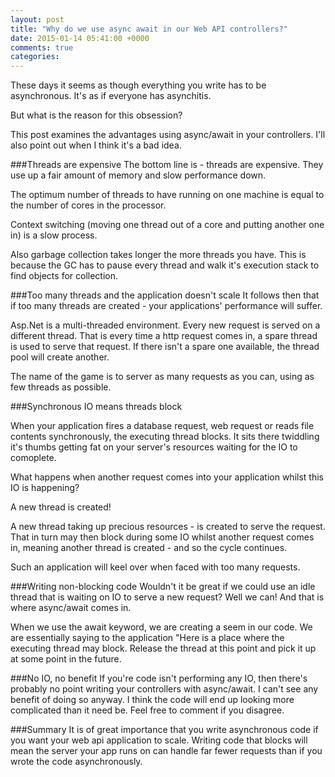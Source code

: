 ```yaml
---
layout: post
title: "Why do we use async await in our Web API controllers?"
date: 2015-01-14 05:41:00 +0000
comments: true
categories: 
---
```

These days it seems as though everything you write has to be asynchronous. It's as if everyone has asynchitis.

But what is the reason for this obsession?

This post examines the advantages using async/await in your controllers. I'll also point out when I think it's a bad idea.

###Threads are expensive
The bottom line is - threads are expensive. They use up a fair amount of memory and slow performance down.

The optimum number of threads to have running on one machine is equal to the number of cores in the processor.

Context switching (moving one thread out of a core and putting another one in) is a slow process.

Also garbage collection takes longer the more threads you have. This is because the GC has to pause every thread and walk it's execution stack to find objects for collection.

###Too many threads and the application doesn't scale
It follows then that if too many threads are created - your applications' performance will suffer.

Asp.Net is a multi-threaded environment. Every new request is served on a different thread. That is every time a http request comes in, a spare thread is used to serve that request. If there isn't a spare one available, the thread pool will create another.

The name of the game is to server as many requests as you can, using as few threads as possible.

###Synchronous IO means threads block

When your application fires a database request, web request or reads file contents synchronously, the executing thread blocks. It sits there twiddling it's thumbs getting fat on your server's resources waiting for the IO to comoplete.

What happens when another request comes into your application whilst this IO is happening?

A new thread is created!

A new thread taking up precious resources - is created to serve the request. That in turn may then block during some IO whilst another request comes in, meaning another thread is created - and so the cycle continues.

Such an application will keel over when faced with too many requests.

###Writing non-blocking code
Wouldn't it be great if we could use an idle thread that is waiting on IO to serve a new request? Well we can! And that is where async/await comes in.

When we use the await keyword, we are creating a seem in our code. We are essentially saying to the application "Here is a place where the executing thread may block. Release the thread at this point and pick it up at some point in the future.

###No IO, no benefit
If you're code isn't performing any IO, then there's probably no point writing your controllers with async/await. I can't see any benefit of doing so anyway. I think the code will end up looking more complicated than it need be. Feel free to comment if you disagree.

###Summary
It is of great importance that you write asynchronous code if you want your web api application to scale. Writing code that blocks will mean the server your app runs on can handle far fewer requests than if you wrote the code asynchronously.

